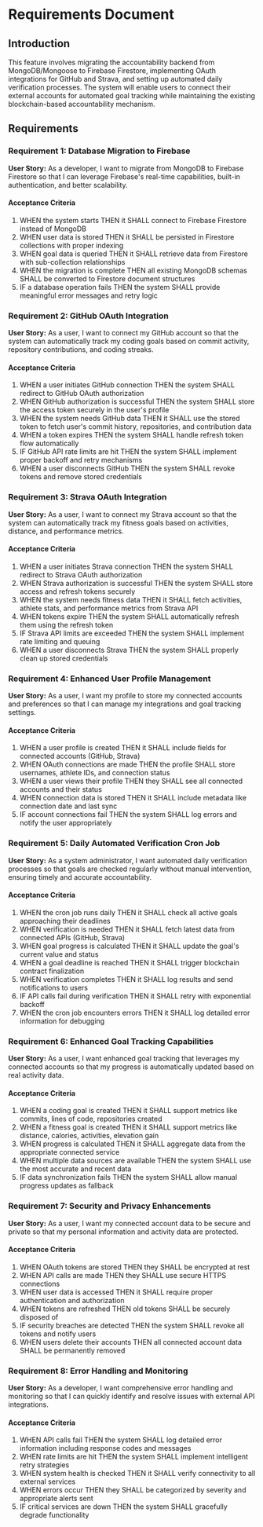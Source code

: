 # Requirements Document

## Introduction

This feature involves migrating the accountability backend from MongoDB/Mongoose to Firebase Firestore, implementing OAuth integrations for GitHub and Strava, and setting up automated daily verification processes. The system will enable users to connect their external accounts for automated goal tracking while maintaining the existing blockchain-based accountability mechanism.

## Requirements

### Requirement 1: Database Migration to Firebase

**User Story:** As a developer, I want to migrate from MongoDB to Firebase Firestore so that I can leverage Firebase's real-time capabilities, built-in authentication, and better scalability.

#### Acceptance Criteria

1. WHEN the system starts THEN it SHALL connect to Firebase Firestore instead of MongoDB
2. WHEN user data is stored THEN it SHALL be persisted in Firestore collections with proper indexing
3. WHEN goal data is queried THEN it SHALL retrieve data from Firestore with sub-collection relationships
4. WHEN the migration is complete THEN all existing MongoDB schemas SHALL be converted to Firestore document structures
5. IF a database operation fails THEN the system SHALL provide meaningful error messages and retry logic

### Requirement 2: GitHub OAuth Integration

**User Story:** As a user, I want to connect my GitHub account so that the system can automatically track my coding goals based on commit activity, repository contributions, and coding streaks.

#### Acceptance Criteria

1. WHEN a user initiates GitHub connection THEN the system SHALL redirect to GitHub OAuth authorization
2. WHEN GitHub authorization is successful THEN the system SHALL store the access token securely in the user's profile
3. WHEN the system needs GitHub data THEN it SHALL use the stored token to fetch user's commit history, repositories, and contribution data
4. WHEN a token expires THEN the system SHALL handle refresh token flow automatically
5. IF GitHub API rate limits are hit THEN the system SHALL implement proper backoff and retry mechanisms
6. WHEN a user disconnects GitHub THEN the system SHALL revoke tokens and remove stored credentials

### Requirement 3: Strava OAuth Integration

**User Story:** As a user, I want to connect my Strava account so that the system can automatically track my fitness goals based on activities, distance, and performance metrics.

#### Acceptance Criteria

1. WHEN a user initiates Strava connection THEN the system SHALL redirect to Strava OAuth authorization
2. WHEN Strava authorization is successful THEN the system SHALL store access and refresh tokens securely
3. WHEN the system needs fitness data THEN it SHALL fetch activities, athlete stats, and performance metrics from Strava API
4. WHEN tokens expire THEN the system SHALL automatically refresh them using the refresh token
5. IF Strava API limits are exceeded THEN the system SHALL implement rate limiting and queuing
6. WHEN a user disconnects Strava THEN the system SHALL properly clean up stored credentials

### Requirement 4: Enhanced User Profile Management

**User Story:** As a user, I want my profile to store my connected accounts and preferences so that I can manage my integrations and goal tracking settings.

#### Acceptance Criteria

1. WHEN a user profile is created THEN it SHALL include fields for connected accounts (GitHub, Strava)
2. WHEN OAuth connections are made THEN the profile SHALL store usernames, athlete IDs, and connection status
3. WHEN a user views their profile THEN they SHALL see all connected accounts and their status
4. WHEN connection data is stored THEN it SHALL include metadata like connection date and last sync
5. IF account connections fail THEN the system SHALL log errors and notify the user appropriately

### Requirement 5: Daily Automated Verification Cron Job

**User Story:** As a system administrator, I want automated daily verification processes so that goals are checked regularly without manual intervention, ensuring timely and accurate accountability.

#### Acceptance Criteria

1. WHEN the cron job runs daily THEN it SHALL check all active goals approaching their deadlines
2. WHEN verification is needed THEN it SHALL fetch latest data from connected APIs (GitHub, Strava)
3. WHEN goal progress is calculated THEN it SHALL update the goal's current value and status
4. WHEN a goal deadline is reached THEN it SHALL trigger blockchain contract finalization
5. WHEN verification completes THEN it SHALL log results and send notifications to users
6. IF API calls fail during verification THEN it SHALL retry with exponential backoff
7. WHEN the cron job encounters errors THEN it SHALL log detailed error information for debugging

### Requirement 6: Enhanced Goal Tracking Capabilities

**User Story:** As a user, I want enhanced goal tracking that leverages my connected accounts so that my progress is automatically updated based on real activity data.

#### Acceptance Criteria

1. WHEN a coding goal is created THEN it SHALL support metrics like commits, lines of code, repositories created
2. WHEN a fitness goal is created THEN it SHALL support metrics like distance, calories, activities, elevation gain
3. WHEN progress is calculated THEN it SHALL aggregate data from the appropriate connected service
4. WHEN multiple data sources are available THEN the system SHALL use the most accurate and recent data
5. IF data synchronization fails THEN the system SHALL allow manual progress updates as fallback

### Requirement 7: Security and Privacy Enhancements

**User Story:** As a user, I want my connected account data to be secure and private so that my personal information and activity data are protected.

#### Acceptance Criteria

1. WHEN OAuth tokens are stored THEN they SHALL be encrypted at rest
2. WHEN API calls are made THEN they SHALL use secure HTTPS connections
3. WHEN user data is accessed THEN it SHALL require proper authentication and authorization
4. WHEN tokens are refreshed THEN old tokens SHALL be securely disposed of
5. IF security breaches are detected THEN the system SHALL revoke all tokens and notify users
6. WHEN users delete their accounts THEN all connected account data SHALL be permanently removed

### Requirement 8: Error Handling and Monitoring

**User Story:** As a developer, I want comprehensive error handling and monitoring so that I can quickly identify and resolve issues with external API integrations.

#### Acceptance Criteria

1. WHEN API calls fail THEN the system SHALL log detailed error information including response codes and messages
2. WHEN rate limits are hit THEN the system SHALL implement intelligent retry strategies
3. WHEN system health is checked THEN it SHALL verify connectivity to all external services
4. WHEN errors occur THEN they SHALL be categorized by severity and appropriate alerts sent
5. IF critical services are down THEN the system SHALL gracefully degrade functionality
